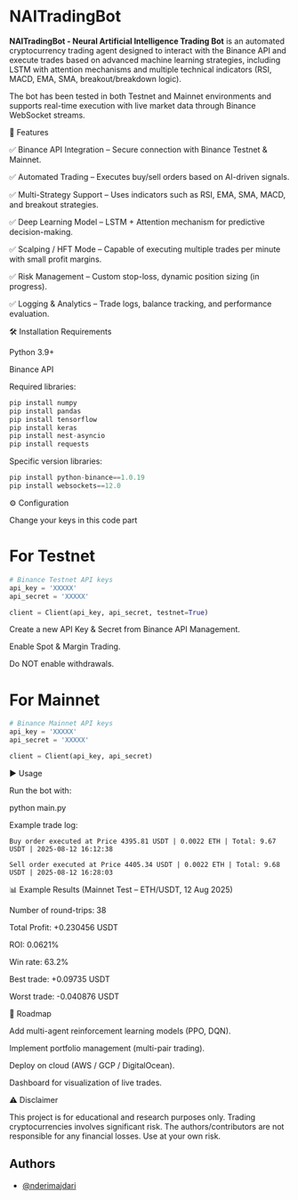 # **NAITradingBot**

**NAITradingBot - Neural Artificial Intelligence Trading Bot** is an automated cryptocurrency trading agent designed to interact with the Binance API and execute trades based on advanced machine learning strategies, including LSTM with attention mechanisms and multiple technical indicators (RSI, MACD, EMA, SMA, breakout/breakdown logic).

The bot has been tested in both Testnet and Mainnet environments and supports real-time execution with live market data through Binance WebSocket streams.

🚀 Features

✅ Binance API Integration – Secure connection with Binance Testnet & Mainnet.

✅ Automated Trading – Executes buy/sell orders based on AI-driven signals.

✅ Multi-Strategy Support – Uses indicators such as RSI, EMA, SMA, MACD, and breakout strategies.

✅ Deep Learning Model – LSTM + Attention mechanism for predictive decision-making.

✅ Scalping / HFT Mode – Capable of executing multiple trades per minute with small profit margins.

✅ Risk Management – Custom stop-loss, dynamic position sizing (in progress).

✅ Logging & Analytics – Trade logs, balance tracking, and performance evaluation.

🛠️ Installation
Requirements

Python 3.9+

Binance API

Required libraries:

```Python
pip install numpy
pip install pandas
pip install tensorflow
pip install keras
pip install nest-asyncio
pip install requests
```

Specific version libraries:

```Python
pip install python-binance==1.0.19
pip install websockets==12.0
```

⚙️ Configuration

Change your keys in this code part 

# For Testnet
```Python
# Binance Testnet API keys
api_key = 'XXXXX'
api_secret = 'XXXXX'

client = Client(api_key, api_secret, testnet=True)
```

Create a new API Key & Secret from Binance API Management.

Enable Spot & Margin Trading.

Do NOT enable withdrawals. 

# For Mainnet
```Python
# Binance Mainnet API keys
api_key = 'XXXXX'
api_secret = 'XXXXX'

client = Client(api_key, api_secret)
```

▶️ Usage

Run the bot with:

python main.py


Example trade log:

```
Buy order executed at Price 4395.81 USDT | 0.0022 ETH | Total: 9.67 USDT | 2025-08-12 16:12:38

Sell order executed at Price 4405.34 USDT | 0.0022 ETH | Total: 9.68 USDT | 2025-08-12 16:28:03
```

📊 Example Results (Mainnet Test – ETH/USDT, 12 Aug 2025)

Number of round-trips: 38

Total Profit: +0.230456 USDT

ROI: 0.0621%

Win rate: 63.2%

Best trade: +0.09735 USDT

Worst trade: -0.040876 USDT

🧠 Roadmap

 Add multi-agent reinforcement learning models (PPO, DQN).

 Implement portfolio management (multi-pair trading).

 Deploy on cloud (AWS / GCP / DigitalOcean).

 Dashboard for visualization of live trades.

⚠️ Disclaimer

This project is for educational and research purposes only.
Trading cryptocurrencies involves significant risk. The authors/contributors are not responsible for any financial losses.
Use at your own risk.


## Authors

- [@nderimajdari](https://github.com/nderimajdari)

